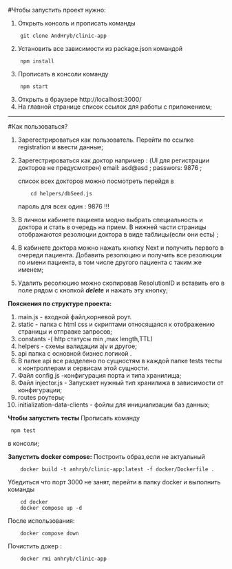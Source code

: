 #Чтобы запустить проект нужно:
1. Открыть консоль и прописать команды 
````
    git clone AndHryb/clinic-app
````
2. Установить  все зависимости из package.json командой 
```
    npm install 
```
3. Прописать в консоли команду 
```
    npm start
```
3. Открыть в браузере  http://localhost:3000/
4. На главной странице список ссылок для работы с приложением;
___
#Как пользоваться?

1. Зарегестрироваться как пользователь. Перейти по ссылке registration и ввести данные;
2. Зарегестрироваться как доктор например :
    (UI для регистрации докторов не предусмотрен)
    email: asd@asd ;
    passwors: 9876 ;

    список всех докторов можно посмотреть перейдя в 
    ```
        cd helpers/dbSeed.js
    ```

    пароль для всех один : 9876 !!!

3. В личном кабинете пациента модно выбрать специальность и доктора и стать в очередь на прием. В нижней части страницы отображаются резолюции доктора  в виде таблицы(если они есть)  ;
4. В кабинете доктора можно нажать кнопку Next и получить первого в очереди пациента. Добавить резолюцию и получить все резолюции по имени пациента, в том числе  другого пациента с таким же именем;
5. Удалить ресолюцию можно скопировав ResolutionID и вставить его в поле рядом с кнопкой _**delete**_ и нажать эту кнопку;


**Пояснения по структуре проекта:**
1. main.js -  входной файл,корневой роут.
2. static - папка с html css  и скриптами относящаяся к отображению страницы  и отправке запросов;
4. constants -( http статусы min ,max length,TTL)
5. helpers - схемы валидации ajv и другое;
6. api папка с основной бизнес логикой .
7. В папке api все разделено по сущностям в каждой папке tests тесты к контроллерам и сервисам этой сущности.
8. Файл config.js -конфигурация порта и типа хранилища;
9. Файл injector.js - Запускает нужный тип хранилижа в зависимости от конфигурации;
10. routes роутеры;
11. initialization-data-clients - фойлы для инициализации баз данных;


**Чтобы запустить тесты**
 Прописать команду   
```
 npm test
```   
 в консоли;

**Запустить docker compose:** 
Построить образ,если  не актуальный
````
    docker build -t anhryb/clinic-app:latest -f docker/Dockerfile .
````
 
Убедиться что порт 3000 не занят, перейти в папку docker и выполнить команды
````
    cd docker
    docker compose up -d
````

После использования:

````
    docker compose down
````
Почистить докер :
````
    docker rmi anhryb/clinic-app   
````


        
